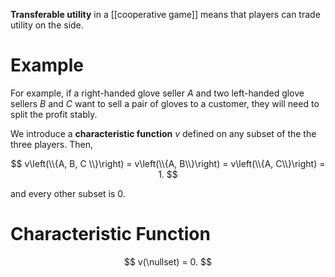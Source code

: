 **Transferable utility** in a [[cooperative game]] means that players can trade utility on the side. 

# Example

For example, if a right-handed glove seller _A_ and two left-handed glove sellers _B_ and _C_ want to sell a pair of gloves to a customer, they will need to split the profit stably. 

We introduce a **characteristic function** $v$ defined on any subset of the the three players. Then,

$$
v\left(\\{A, B, C \\}\right) = v\left(\\{A, B\\}\right) = v\left(\\{A, C\\}\right) = 1.
$$

and every other subset is 0.

# Characteristic Function

$$
v(\nullset) = 0.
$$